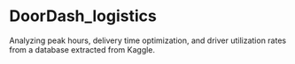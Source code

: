 # DoorDash_logistics
Analyzing peak hours, delivery time optimization, and driver utilization rates from a database extracted from Kaggle.

